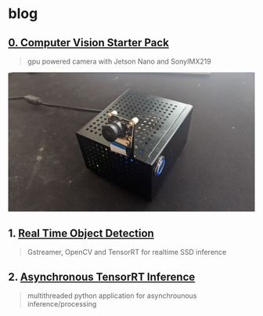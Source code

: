 # blog 

## [0. Computer Vision Starter Pack](https://seanavery.github.io/jetson-nano-box/#/)
> gpu powered camera with Jetson Nano and SonyIMX219

[![computer-svision-starter-pack](device.jpg)](https://seanavery.github.io/jetson-nano-box/#/)

## 1. [Real Time Object Detection](https://seanavery.github.io/realtime-ssd-detection/)
> Gstreamer, OpenCV and TensorRT for realtime SSD inference

## 2. [Asynchronous TensorRT Inference](https://github.com/SeanAvery/async-tensorrt)
> multithreaded python application for asynchrounous inference/processing
